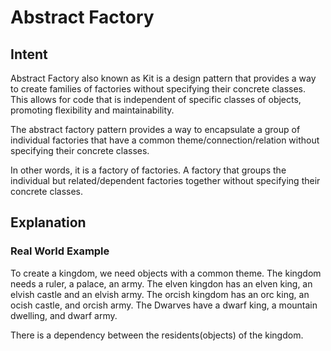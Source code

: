 # Abstract Factory

## Intent
Abstract Factory also known as Kit is a design pattern that provides a way 
to create families of factories without specifying their concrete classes. This 
allows for code that is independent of specific classes of objects, promoting 
flexibility and maintainability.

The abstract factory pattern provides a way to encapsulate a group of individual 
factories that have a common theme/connection/relation without specifying their concrete classes.

In other words, it is a factory of factories. A factory that groups the individual but related/dependent factories together without specifying their concrete classes.

## Explanation
### Real World Example
To create a kingdom, we need objects with a common theme. The kingdom needs a ruler, a palace, an army.
The elven kingdon has an elven king, an elvish castle and an elvish army.
The orcish kingdom has an orc king, an ocish castle, and orcish army.
The Dwarves have a dwarf king, a mountain dwelling, and dwarf army.

There is a dependency between the residents(objects) of the kingdom.

